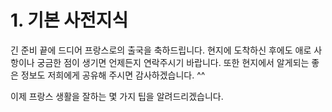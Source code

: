 # 1. 기본 사전지식
긴 준비 끝에 드디어 프랑스로의 출국을 축하드립니다. 현지에 도착하신 후에도 애로 사항이나 궁금한 점이 생기면 언제든지 연락주시기 바랍니다. 
또한 현지에서 알게되는 좋은 정보도 저희에게 공유해 주시면 감사하겠습니다. ^^

이제 프랑스 생활을 잘하는 몇 가지 팁을 알려드리겠습니다.